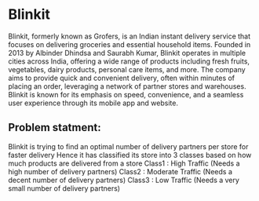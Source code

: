 # Blinkit
Blinkit, formerly known as Grofers, is an Indian instant delivery service that focuses on delivering groceries and essential household items. Founded in 2013 by Albinder Dhindsa and Saurabh Kumar, Blinkit operates in multiple cities across India, offering a wide range of products including fresh fruits, vegetables, dairy products, personal care items, and more. The company aims to provide quick and convenient delivery, often within minutes of placing an order, leveraging a network of partner stores and warehouses. Blinkit is known for its emphasis on speed, convenience, and a seamless user experience through its mobile app and website. 

## Problem statment:
Blinkit is trying to find an optimal number of delivery partners per store for faster delivery
Hence it has classified its store into 3 classes based on
how much products are delivered from a store
Class1 : High Traffic (Needs a high number of delivery partners)
Class2 : Moderate Traffic (Needs a decent number of delivery partners)
Class3 : Low Traffic (Needs a very small number of delivery partners)